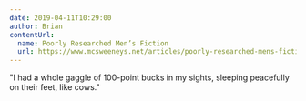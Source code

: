 ```yaml
---
date: 2019-04-11T10:29:00
author: Brian
contentUrl: 
  name: Poorly Researched Men’s Fiction
  url: https://www.mcsweeneys.net/articles/poorly-researched-mens-fiction
---
```

"I had a whole gaggle of 100-point bucks in my sights, sleeping peacefully on their feet, like cows."